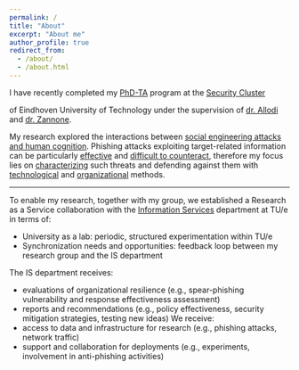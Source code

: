 ```yaml
---
permalink: /
title: "About"
excerpt: "About me"
author_profile: true
redirect_from: 
  - /about/
  - /about.html
---
```


<!-- I have completed the [PhD-TA](https://paolokoelio.github.io/publication/burda_let_2024) program at the [Security Group](https://security1.win.tue.nl) of Eindhoven University of Technology. -->

I have recently completed my [PhD-TA](https://paolokoelio.github.io/publication/burda_let_2024) program at the <a href="https://security1.win.tue.nl" target="_blank">Security Cluster</a>
<!-- [Security Cluster](https://security1.win.tue.nl)  -->
of Eindhoven University of Technology under the supervision of [dr. Allodi](https://lallodi.github.io/) and [dr. Zannone](https://zannone.win.tue.nl/). 

My research explored the interactions between [social engineering attacks and human cognition](https://paolokoelio.github.io/publication/burda_cognition_2023). Phishing attacks exploiting target-related information can be particularly [effective](https://paolokoelio.github.io/publication/burda_testing_2020) and [difficult to counteract](https://paolokoelio.github.io/publication/burda_dont_2020), therefore my focus lies on [characterizing](https://paolokoelio.github.io/publication/burda_dissecting_2021) such threats and defending against them with [technological](https://paolokoelio.github.io/publication/burda_decision-support_2022) and [organizational](https://paolokoelio.github.io/publication/marin_influence_2023) methods.

---

To enable my research, together with my group, we established a Research as a Service collaboration with the [Information Services](https://www.tue.nl/en/our-university/about-the-university/support-services/library-and-information-services/ict-security) department at TU/e in terms of:
  * University as a lab: periodic, structured experimentation within TU/e
  * Synchronization needs and opportunities: feedback loop between my research group and the IS department
  
The IS department receives:
  * evaluations of organizational resilience (e.g., spear-phishing vulnerability and response effectiveness assessment)
  * reports and recommendations (e.g., policy effectiveness, security mitigation strategies, testing new ideas)
We receive:
  * access to data and infrastructure for research (e.g., phishing attacks, network traffic)
  * support and collaboration for deployments (e.g., experiments, involvement in anti-phishing activities)

<!-- Completing a PhD is essentially an exercise of long-term project management where designing short-term goals, making timelines, and managing stakeholders are necessary to meet deadlines.
In this project, I gained experience in asking the right questions and systematically approaching complex problems, such as finding relevant data, designing ways to analyze and understand it, and synthesizing relevant outcomes. 
Getting along and efficiently communicating with others, giving feedback, and mentoring students enabled effective team- and inter-department collaborations. 
Finally, I developed written communication and public speaking skills to share my research with a general and experienced audience.  -->

<!-- To complete the PhD program I had to exercise and develop a set of skills that include:
  - systematic approach to complex problems
  - short and mid-term project managing
  - collaboration and mentoring
  - effective communication, both written and public speaking -->

<!-- Throughout my research I have applied quantitative and qualitative approaches to data collection and analysis, such as scraping, ... 
Moreover, empirical methods to carry out test ... -->
